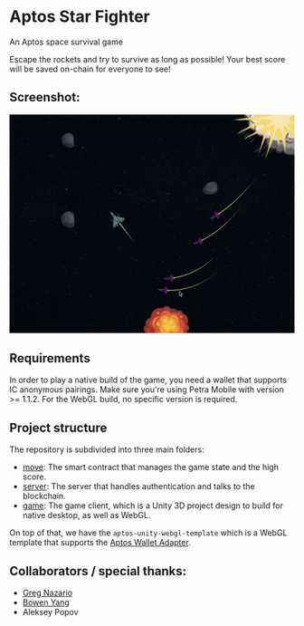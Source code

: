 # Aptos Star Fighter

An Aptos space survival game

Escape the rockets and try to survive as long as possible!
Your best score will be saved on-chain for everyone to see!

## Screenshot:
<img src="screenshot.png" />

## Requirements

In order to play a native build of the game, you need a wallet that supports IC anonymous pairings.
Make sure you're using Petra Mobile with version >= 1.1.2.
For the WebGL build, no specific version is required.

## Project structure

The repository is subdivided into three main folders:
- [move](move): The smart contract that manages the game state and the high score.
- [server](server): The server that handles authentication and talks to the blockchain.
- [game](game): The game client, which is a Unity 3D project design to build for native desktop, as well as WebGL.

On top of that, we have the `aptos-unity-webgl-template` which is a WebGL
template that supports the [Aptos Wallet Adapter](https://github.com/aptos-labs/aptos-wallet-adapter).

## Collaborators / special thanks:
- [Greg Nazario](https://github.com/gregnazario)
- [Bowen Yang](https://github.com/bowenyang007)
- Aleksey Popov
